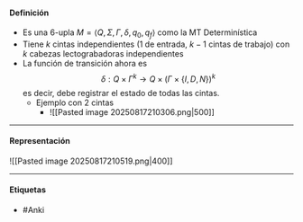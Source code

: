 #### Definición
- Es una 6-upla $M=\langle Q,\Sigma,\Gamma,\delta,q_0,q_f\rangle$ como la MT Determinística
- Tiene $k$ cintas independientes (1 de entrada, $k-1$ cintas de trabajo) con $k$ cabezas lectograbadoras independientes
- La función de transición ahora es $$\delta:Q×\Gamma^k\rightarrow Q×(\Gamma×\{I,D,N\})^k$$es decir, debe registrar el estado de todas las cintas.
	- Ejemplo con 2 cintas
		- ![[Pasted image 20250817210306.png|500]]
***
#### Representación
![[Pasted image 20250817210519.png|400]]

***
#### Etiquetas
- #Anki 